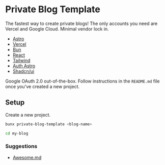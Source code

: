 # Private Blog Template

The fastest way to create private blogs! The only accounts you need are Vercel and Google Cloud. Minimal vendor lock in.

- [Astro](https://astro.build/)
- [Vercel](https://vercel.com)
- [Bun](https://bun.sh/)
- [React](https://react.dev/)
- [Tailwind](https://tailwindcss.com/)
- [Auth Astro](https://github.com/nowaythatworked/auth-astro)
- [Shadcn/ui](https://ui.shadcn.com/)

Google OAuth 2.0 out-of-the-box. Follow instructions in the `README.md` file once you've created a new project.

## Setup

Create a new project.

```bash
bunx private-blog-template <blog-name>
```

```bash
cd my-blog
```

### Suggestions

- [Awesome.md](awesome.md)
